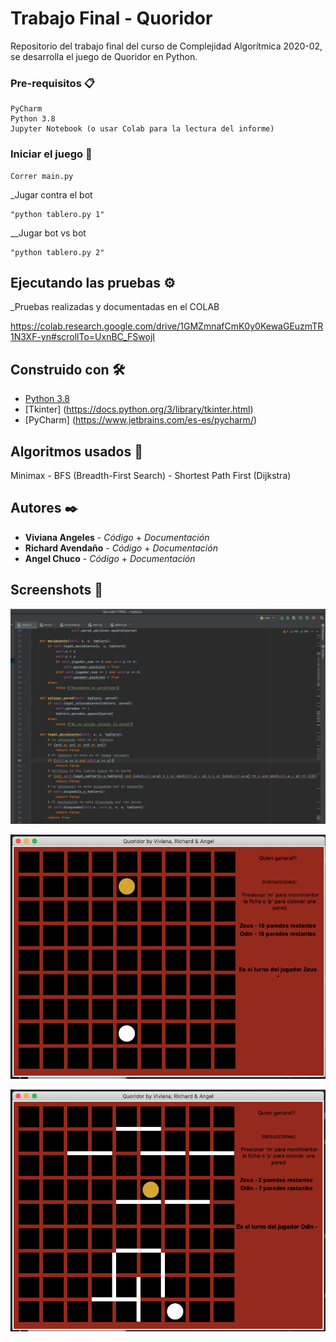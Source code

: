 # Trabajo Final - Quoridor 

Repositorio del trabajo final del curso de Complejidad Algorítmica 2020-02, se desarrolla el juego de Quoridor en Python.

### Pre-requisitos 📋

```
PyCharm
Python 3.8
Jupyter Notebook (o usar Colab para la lectura del informe)
```

### Iniciar el juego 👾

```
Correr main.py
```

_Jugar contra el bot

```
"python tablero.py 1"
```

__Jugar bot vs bot

```
"python tablero.py 2"
```

## Ejecutando las pruebas ⚙️

_Pruebas realizadas y documentadas en el COLAB

https://colab.research.google.com/drive/1GMZmnafCmK0y0KewaGEuzmTR1N3XF-yn#scrollTo=UxnBC_FSwojI

## Construido con 🛠️

* [Python 3.8](https://www.python.org/downloads/release/python-380/)
* [Tkinter] (https://docs.python.org/3/library/tkinter.html)
* [PyCharm] (https://www.jetbrains.com/es-es/pycharm/)

## Algoritmos usados 📖

Minimax - BFS (Breadth-First Search) - Shortest Path First (Dijkstra)


## Autores ✒️

* **Viviana Angeles** - *Código* + *Documentación*
* **Richard Avendaño** - *Código* + *Documentación*
* **Angel Chuco** - *Código* + *Documentación*


## Screenshots 📸

![Codigo documentado](assets/cod.png)

![Demostración del tablero](/assets/tablero.png)

![Demostración bot vs bot (¡sí son inteligentes!)](assets/juego.png)